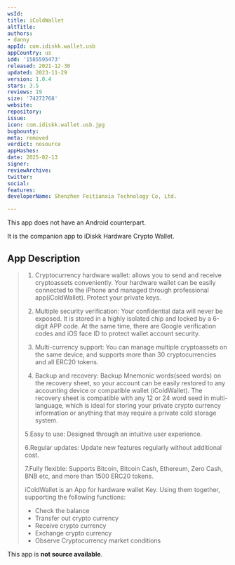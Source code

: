 ```yaml
---
wsId: 
title: iColdWallet
altTitle: 
authors:
- danny
appId: com.idiskk.wallet.usb
appCountry: us
idd: '1585595473'
released: 2021-12-30
updated: 2023-11-29
version: 1.0.4
stars: 3.5
reviews: 19
size: '74272768'
website: 
repository: 
issue: 
icon: com.idiskk.wallet.usb.jpg
bugbounty: 
meta: removed
verdict: nosource
appHashes: 
date: 2025-02-13
signer: 
reviewArchive: 
twitter: 
social: 
features: 
developerName: Shenzhen Feitianxia Technology Co, Ltd.

---
```


This app does not have an Android counterpart. 

It is the companion app to iDiskk Hardware Crypto Wallet. 

## App Description

> 1. Cryptocurrency hardware wallet: allows you to send and receive cryptoassets conveniently. Your hardware wallet can be easily connected to the iPhone and managed through professional app(iColdWallet). Protect your private keys.
>
> 2. Multiple security verification: Your confidential data will never be exposed. It is stored in a highly isolated chip and locked by a 6-digit APP code. At the same time, there are Google verification codes and iOS face ID to protect wallet account security.
>
> 3. Multi-currency support: You can manage multiple cryptoassets on the same device, and supports more than 30 cryptocurrencies and all ERC20 tokens.
>
> 4. Backup and recovery: Backup Mnemonic words(seed words) on the recovery sheet, so your account can be easily restored to any accounting device or compatible wallet (iColdWallet). The recovery sheet is compatible with any 12 or 24 word seed in multi-language, which is ideal for storing your private crypto currency information or anything that may require a private cold storage system.
>
> 5.Easy to use: Designed through an intuitive user experience.
>
> 6.Regular updates: Update new features regularly without additional cost.
>
> 7.Fully flexible: Supports Bitcoin, Bitcoin Cash, Ethereum, Zero Cash, BNB etc, and more than 1500 ERC20 tokens.
>
> iColdWallet is an App for hardware wallet Key. Using them together, supporting the following functions:
>
> - Check the balance
> - Transfer out crypto currency
> - Receive crypto currency
> - Exchange crypto currency
> - Observe Cryptocurrency market conditions

This app is **not source available**.

